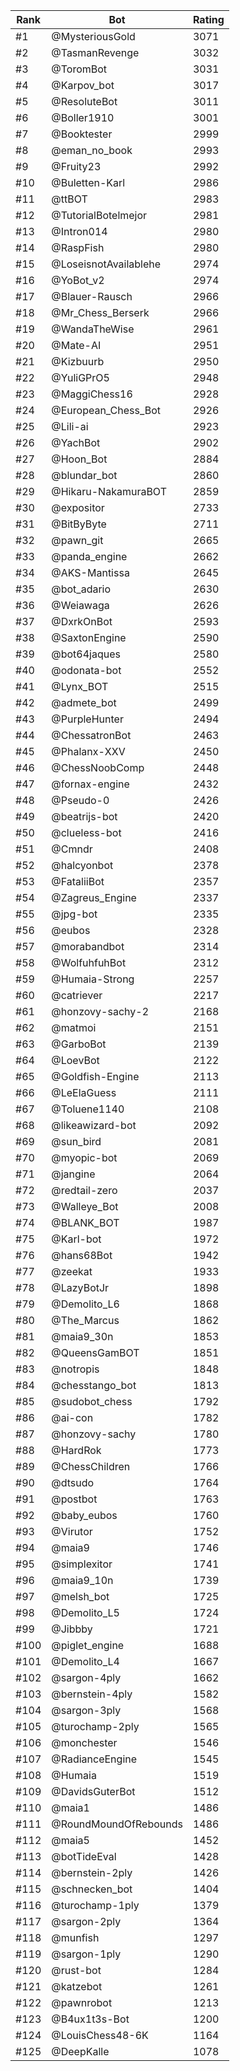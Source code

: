 Rank|Bot|Rating
---|---|---
#1|@MysteriousGold|3071
#2|@TasmanRevenge|3032
#3|@ToromBot|3031
#4|@Karpov_bot|3017
#5|@ResoluteBot|3011
#6|@Boller1910|3001
#7|@Booktester|2999
#8|@eman_no_book|2993
#9|@Fruity23|2992
#10|@Buletten-Karl|2986
#11|@ttBOT|2983
#12|@TutorialBotelmejor|2981
#13|@Intron014|2980
#14|@RaspFish|2980
#15|@LoseisnotAvailablehe|2974
#16|@YoBot_v2|2974
#17|@Blauer-Rausch|2966
#18|@Mr_Chess_Berserk|2966
#19|@WandaTheWise|2961
#20|@Mate-AI|2951
#21|@Kizbuurb|2950
#22|@YuliGPrO5|2948
#23|@MaggiChess16|2928
#24|@European_Chess_Bot|2926
#25|@Lili-ai|2923
#26|@YachBot|2902
#27|@Hoon_Bot|2884
#28|@blundar_bot|2860
#29|@Hikaru-NakamuraBOT|2859
#30|@expositor|2733
#31|@BitByByte|2711
#32|@pawn_git|2665
#33|@panda_engine|2662
#34|@AKS-Mantissa|2645
#35|@bot_adario|2630
#36|@Weiawaga|2626
#37|@DxrkOnBot|2593
#38|@SaxtonEngine|2590
#39|@bot64jaques|2580
#40|@odonata-bot|2552
#41|@Lynx_BOT|2515
#42|@admete_bot|2499
#43|@PurpleHunter|2494
#44|@ChessatronBot|2463
#45|@Phalanx-XXV|2450
#46|@ChessNoobComp|2448
#47|@fornax-engine|2432
#48|@Pseudo-0|2426
#49|@beatrijs-bot|2420
#50|@clueless-bot|2416
#51|@Cmndr|2408
#52|@halcyonbot|2378
#53|@FataliiBot|2357
#54|@Zagreus_Engine|2337
#55|@jpg-bot|2335
#56|@eubos|2328
#57|@morabandbot|2314
#58|@WolfuhfuhBot|2312
#59|@Humaia-Strong|2257
#60|@catriever|2217
#61|@honzovy-sachy-2|2168
#62|@matmoi|2151
#63|@GarboBot|2139
#64|@LoevBot|2122
#65|@Goldfish-Engine|2113
#66|@LeElaGuess|2111
#67|@Toluene1140|2108
#68|@likeawizard-bot|2092
#69|@sun_bird|2081
#70|@myopic-bot|2069
#71|@jangine|2064
#72|@redtail-zero|2037
#73|@Walleye_Bot|2008
#74|@BLANK_BOT|1987
#75|@Karl-bot|1972
#76|@hans68Bot|1942
#77|@zeekat|1933
#78|@LazyBotJr|1898
#79|@Demolito_L6|1868
#80|@The_Marcus|1862
#81|@maia9_30n|1853
#82|@QueensGamBOT|1851
#83|@notropis|1848
#84|@chesstango_bot|1813
#85|@sudobot_chess|1792
#86|@ai-con|1782
#87|@honzovy-sachy|1780
#88|@HardRok|1773
#89|@ChessChildren|1766
#90|@dtsudo|1764
#91|@postbot|1763
#92|@baby_eubos|1760
#93|@Virutor|1752
#94|@maia9|1746
#95|@simplexitor|1741
#96|@maia9_10n|1739
#97|@melsh_bot|1725
#98|@Demolito_L5|1724
#99|@Jibbby|1721
#100|@piglet_engine|1688
#101|@Demolito_L4|1667
#102|@sargon-4ply|1662
#103|@bernstein-4ply|1582
#104|@sargon-3ply|1568
#105|@turochamp-2ply|1565
#106|@monchester|1546
#107|@RadianceEngine|1545
#108|@Humaia|1519
#109|@DavidsGuterBot|1512
#110|@maia1|1486
#111|@RoundMoundOfRebounds|1486
#112|@maia5|1452
#113|@botTideEval|1428
#114|@bernstein-2ply|1426
#115|@schnecken_bot|1404
#116|@turochamp-1ply|1379
#117|@sargon-2ply|1364
#118|@munfish|1297
#119|@sargon-1ply|1290
#120|@rust-bot|1284
#121|@katzebot|1261
#122|@pawnrobot|1213
#123|@B4ux1t3s-Bot|1200
#124|@LouisChess48-6K|1164
#125|@DeepKalle|1078
